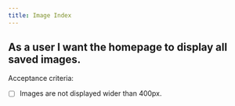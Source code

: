 ```yaml
---
title: Image Index
---
```


## As a user I want the homepage to display all saved images.

Acceptance criteria:
- [ ] Images are not displayed wider than 400px.
